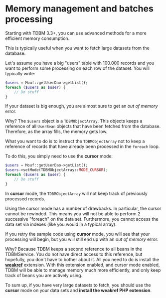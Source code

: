 Memory management and batches processing
========================================

Starting with TDBM 3.3+, you can use advanced methods for a more efficient memory consumption.

This is typically useful when you want to fetch large datasets from the database.

Let's assume you have a big "users" table with 100.000 records and you want to perform some processing on each row of the dataset.
You will typically write:

```php
$users = Mouf::getUserDao->getList();
foreach ($users as $user) {
	// Do stuff
}
```

If your dataset is big enough, you are almost sure to get an *out of memory* error.

Why? The `$users` object is a `TDBMObjectArray`. This objects keeps a reference of all `UserBean` objects
that have been fetched from the database. Therefore, as the array fills, the memory gets low.

What you want to do is to instruct the `TDBMObjectArray` not to keep a reference of records that have already
been processed in the `foreach` loop.

To do this, you simply need to use the **cursor** mode:

```php
$users = Mouf::getUserDao->getList();
$users->setMode(TDBMObjectArray::MODE_CURSOR);
foreach ($users as $user) {
	// Do stuff
}
```

In **cursor** mode, the `TDBMObjectArray` will not keep track of previously processed records.

<div class="alert alert-info">Using the cursor mode has a number of drawbacks. In particular,
the cursor cannot be rewinded. This means you will not be able to perform 2 successive "foreach"
on the data set. Furthermore, you cannot access the data set via indexes (like you would in a 
typical array).</div>

If you retry the sample code using **cursor** mode, you will see that your processing will begin,
but you will still end up with an *out of memory* error.

Why? Because TDBM keeps a second reference to all beans in the TDBMService. You do not have direct
access to this reference, but hopefully, you don't have to bother about it. All you need to do
is install the [**weakref**](php.net/manual/book.weakref.php) extension. With this extension
enabled, and cursor mode enabled, TDBM will be able to manage memory much more efficiently,
and only keep track of beans you are actively using.


<div class="alert alert-info">To sum up, if you have very large datasets to fetch, you should
use the <strong>cursor</strong> mode on your data sets and <strong>install the weakref PHP
extension</strong>.</div>
